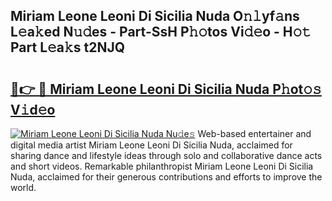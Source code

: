 ## Miriam Leone Leoni Di Sicilia Nuda O𝚗𝚕yf𝚊ns L𝚎a𝚔ed N𝚞𝚍es - Part-SsH P𝚑𝚘tos Vi𝚍𝚎o - H𝚘𝚝 Part L𝚎a𝚔s t2NJQ

# <h2><a href="http://kf8m7c.oniu.top/?m=Miriam+Leone+Leoni+Di+Sicilia+Nuda">🔗👉 🔴 Miriam Leone Leoni Di Sicilia Nuda P𝚑ot𝚘𝚜 V𝚒d𝚎o</a></h2>

[![Miriam Leone Leoni Di Sicilia Nuda Nu𝚍e𝚜](https://i.imgur.com/0qMVB7G.gif)](http://kf8m7c.oniu.top/?m=Miriam+Leone+Leoni+Di+Sicilia+Nuda)
Web-based entertainer and digital media artist Miriam Leone Leoni Di Sicilia Nuda, acclaimed for sharing dance and lifestyle ideas through solo and collaborative dance acts and short videos. Remarkable philanthropist Miriam Leone Leoni Di Sicilia Nuda, acclaimed for their generous contributions and efforts to improve the world.  
